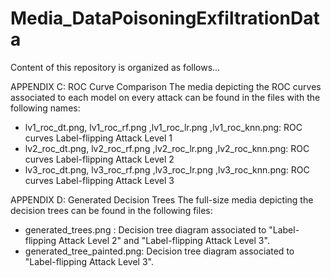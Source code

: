 # Media_DataPoisoningExfiltrationData

Content of this repository is organized as follows...

APPENDIX C: ROC Curve Comparison
The media depicting the ROC curves associated to each model on every attack can be found in the files with the following names:
  + lv1_roc_dt.png, lv1_roc_rf.png ,lv1_roc_lr.png ,lv1_roc_knn.png: ROC curves Label-flipping Attack Level 1
  + lv2_roc_dt.png, lv2_roc_rf.png ,lv2_roc_lr.png ,lv2_roc_knn.png: ROC curves Label-flipping Attack Level 2
  + lv3_roc_dt.png, lv3_roc_rf.png ,lv3_roc_lr.png ,lv3_roc_knn.png: ROC curves Label-flipping Attack Level 3

APPENDIX D: Generated Decision Trees
The full-size media depicting the decision trees can be found in the following files:
  + generated_trees.png : Decision tree diagram associated to "Label-flipping Attack Level 2" and "Label-flipping Attack Level 3".
  + generated_tree_painted.png: Decision tree diagram associated to "Label-flipping Attack Level 3".
